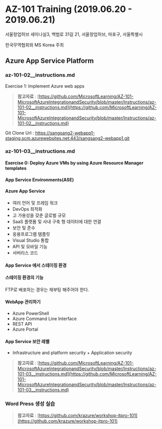 # AZ-101 Training (2019.06.20 - 2019.06.21)

서울창업허브 세미나실3, 백범로 31길 21, 서울창업허브, 마포구, 서울특별시

한국무역협회와 MS Korea 주최

## Azure App Service Platform

### az-101-02__instructions.md

Exercise 1: Implement Azure web apps

> **참고자료** : [https://github.com/MicrosoftLearning/AZ-101-MicrosoftAzureIntegrationandSecurity/blob/master/Instructions/az-101-02__instructions.md](https://github.com/MicrosoftLearning/AZ-101-MicrosoftAzureIntegrationandSecurity/blob/master/Instructions/az-101-02__instructions.md)

Git Clone Url : https://sangsang2-webapp1-staging.scm.azurewebsites.net:443/sangsang2-webapp1.git

### az-101-03__instructions.md

#### Exercise 0: Deploy Azure VMs by using Azure Resource Manager templates

#### App Service Environments(ASE) 

#### Azure App Service
- 여러 언어 및 프레임 워크
- DevOps 최적화
- 고 가용성을 갖춘 글로벌 규모
- SaaS 플랫폼 및 사내 구축 형 데이터에 대한 연결
- 보안 및 준수
- 응용프로그램 템플릿
- Visual Studio 통합
- API 및 모바일 기능
- 서버리스 코드

#### App Service 에서 스테이징 환경

#### 스테이징 환경의 기능

FTP로 배포하는 경우는 재부팅 해주어야 한다.

#### WebApp 관리하기
- Azure PowerShell
- Azure Command Line Interface
- REST API
- Azure Portal

#### App Service 보안 레벨
- Infrastructure and platform security + Application security

> **참고자료** : [https://github.com/MicrosoftLearning/AZ-101-MicrosoftAzureIntegrationandSecurity/blob/master/Instructions/az-101-03__instructions.md](https://github.com/MicrosoftLearning/AZ-101-MicrosoftAzureIntegrationandSecurity/blob/master/Instructions/az-101-03__instructions.md)

### Word Press 생성 실습

> **참고자료** : [https://github.com/krazure/workshop-itpro-101](https://github.com/krazure/workshop-itpro-101)
